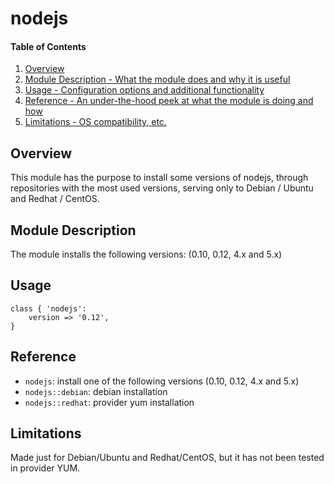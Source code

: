 # nodejs

#### Table of Contents

1. [Overview](#overview)
2. [Module Description - What the module does and why it is useful](#module-description)
4. [Usage - Configuration options and additional functionality](#usage)
5. [Reference - An under-the-hood peek at what the module is doing and how](#reference)
5. [Limitations - OS compatibility, etc.](#limitations)

## Overview

This module has the purpose to install some versions of nodejs, through repositories with the most used versions, serving only to Debian / Ubuntu and Redhat / CentOS.

## Module Description

The module installs the following versions: (0.10, 0.12, 4.x and 5.x)

## Usage

```puppet
class { 'nodejs':
	version	=> '0.12',
}
```
## Reference

* `nodejs`: install one of the following versions (0.10, 0.12, 4.x and 5.x)
* `nodejs::debian`: debian installation
* `nodejs::redhat`: provider yum installation

## Limitations

Made just for Debian/Ubuntu and Redhat/CentOS, but it has not been tested in provider YUM. 
